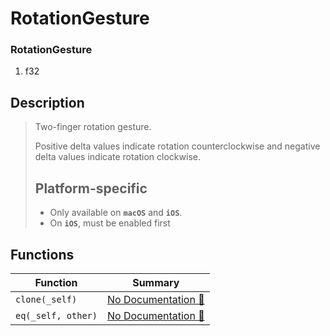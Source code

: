 # RotationGesture

### RotationGesture

1. f32

## Description

>  Two-finger rotation gesture.
> 
>  Positive delta values indicate rotation counterclockwise and
>  negative delta values indicate rotation clockwise.
> 
>  ## Platform-specific
> 
>  - Only available on **`macOS`** and **`iOS`**.
>  - On **`iOS`**, must be enabled first

## Functions

| Function | Summary |
| --- | --- |
| `clone(_self)` | [No Documentation 🚧](./rotationgesture/clone.md) |
| `eq(_self, other)` | [No Documentation 🚧](./rotationgesture/eq.md) |